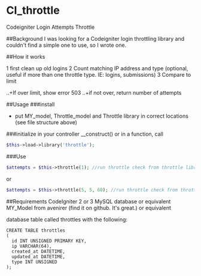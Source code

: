 # CI_throttle
Codeigniter Login Attempts Throttle

##Background
I was looking for a Codeigniter login throttling library and couldn't find a simple one to use, so I wrote one.

##How it works

1 first clean up old logins
2 Count matching IP address and type (optional, useful if more than one throttle type. IE: logins, submissions)
3 Compare to limit

..+If over limit, show error 503
..+if not over, return number of attempts

##Usage
###install
+ put MY_model, Throttle_model and Throttle library in correct locations (see file structure above)

###initialize
in your controller __construct() or in a function, call 
```PHP
$this->load->library('throttle');
```

###Use
```PHP
$attempts = $this->throttle(1); //run throttle check from throttle library, type 1
```
or
```PHP
$attempts = $this->throttle(5, 5, 60); //run throttle check from throttle library, type 5, limit 5 attempts every hour
```

##Requirements
CodeIgniter 2 or 3
MySQL database or equivalent
MY_Model from avenirer (find it on github. It's great.) or equivalent

database table called throttles with the following:
```
CREATE TABLE throttles
(
  id INT UNSIGNED PRIMARY KEY,
  ip VARCHAR(64),
  created_at DATETIME,
  updated_at DATETIME,
  type INT UNSIGNED
);
```
